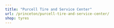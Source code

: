 ```yaml
---
title: "Purcell Tire and Service Center"
url: /princeton/purcell-tire-and-service-center/
shop: tyres
---
```

